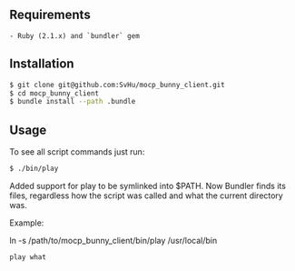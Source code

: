 ##  Requirements
    - Ruby (2.1.x) and `bundler` gem

## Installation

```sh
$ git clone git@github.com:SvHu/mocp_bunny_client.git
$ cd mocp_bunny_client
$ bundle install --path .bundle
```

## Usage
To see all script commands just run:
```sh
$ ./bin/play
```
Added support for play to be symlinked into $PATH. Now Bundler finds its files, regardless how the script was called and what the current directory was.

Example:

ln -s /path/to/mocp_bunny_client/bin/play /usr/local/bin

```sh
play what
```